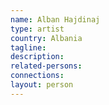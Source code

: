 ```yaml
---
name: Alban Hajdinaj
type: artist
country: Albania
tagline:
description:
related-persons:
connections:
layout: person
---
```

